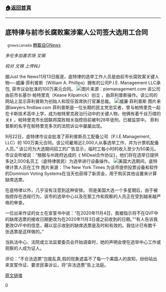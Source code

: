 ###  [:house:返回首頁](https://github.com/ourhimalayas/txt)
---

## 底特律与前市长腐败案涉案人公司签大选用工合同
` gnewscanada` [轉載自GNews](https://gnews.org/zh-hans/559116/)

*多伦多加喜农场 文𤦍*

*校对 文锦 上传WJ*

据Just the News11月13日报道，底特律的选举工作人员是由前市长腐败案关键人物—-威廉·菲利普斯（William A. Phillips）拥有的公司P.I.E. Management LLC承包, 获市议会批准的100万美元合同。
![](https://gnews-media-offload.s3.amazonaws.com/wp-content/uploads/2020/11/14161147/%E5%B1%8F%E5%B9%95%E6%88%AA%E5%9B%BE7.png)图片来源：piemanagement.com
该公司由前市长基尔·帕特里克（Keane Kilpatrick）创立 ，由菲利普斯操作。该公司的网站上显示菲利普斯为创始人和现任首席执行官兼总裁。
![](https://gnews-media-offload.s3.amazonaws.com/wp-content/uploads/2020/11/14155957/william_phillips.jpg)威廉·菲利普斯 图片来源lawyers.findlaw.com
菲利普斯是一位长期的民主党忠实者，曾与帕特里克一起在卡斯技术高中上学，成为帕特里克政治行动中的关键人物，他俩有着千丝万缕的关纟。帕特里克市长因联邦腐败相关指控目前被判28年徒刑，已被监禁中。 菲利普斯的名字在帕特里克多次的法院诉讼中屡屡出现。

9月22日，底特律市议会批准了菲利普斯员工配备公司（P.I.E.Management, LLC）的 100万美元合同。该公司雇用近2,000人从事选举工作，并为计票机配备人员。” 该公司为大选期间招工的广告显示，临时工每小时的收入至少为50美元。市议会吹嘘说：“根据与州政府达成的《 MiDeal合作协议》，他们将在选举日提供多达2,000名员工（底特律居民）为选举进行设备操作。
![](https://gnews-media-offload.s3.amazonaws.com/wp-content/uploads/2020/11/14160458/merlin_179571423_4dda0049-5d00-48ce-9e90-7c244ee8236b-mobileMasterAt3x.jpg)美国大选期间，底特律计票人员在工作 图片来源：The New York Times
为该市提供投票设备和软件的Dominion Voting Systems在当天也获得了新资金，用于购买其他设置来计算缺席选票。

在底特律以外，几乎没有注意到这种安排。 但是美国大选一个多星期后，由于被指控存在违规行为，该市的选举中心以及在那工作和观察的人员正在受到越来越严格的审查。

一位出来作证的女士在宣誓书中说：“在2020年11月4日，我被指示将不在QVF中的缺席选票的接收日期更改为在2020年11月3日或之前收到的日期。”“有人告诉我更改QVF中的信息，藉以显示收到的缺席选票是及时和有效的。我估计巳有数千张选票是这样做的。”

当执法中心、法院或立法监督委员会开始调查时，她的声明会使在选举中心工作或观察的人成为证人。

评论：”不合法选票”岂能乱真,假的现象遮盖不了每一个美国人的良知，纷纷站出来宣誓作证、要求民事诉讼，将“非法选票”告上法庭。

[原文链接](https://justthenews.com/politics-policy/elections/fridetroit-department-elections-granted-million-dollar-contracts-firms)

0

